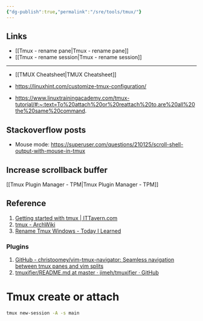```yaml
---
{"dg-publish":true,"permalink":"/sre/tools/tmux/"}
---
```


## Links

- [[Tmux - rename pane\|Tmux - rename pane]]
- [[Tmux - rename session\|Tmux - rename session]]

---

- [[TMUX Cheatsheet\|TMUX Cheatsheet]]


- https://linuxhint.com/customize-tmux-configuration/
- https://www.linuxtrainingacademy.com/tmux-tutorial/#:~:text=To%20attach%20or%20reattach%20to,are%20all%20the%20same%20command.
## Stackoverflow posts

- Mouse mode: https://superuser.com/questions/210125/scroll-shell-output-with-mouse-in-tmux


## Increase scrollback buffer


[[Tmux Plugin Manager - TPM\|Tmux Plugin Manager - TPM]]
## Reference

1. [Getting started with tmux | ITTavern.com](https://ittavern.com/getting-started-with-tmux/)
2. [tmux - ArchWiki](https://wiki.archlinux.org/title/tmux)
3. [Rename Tmux Windows - Today I Learned](https://til.hashrocket.com/posts/18b63da9d2-rename-tmux-windows)
### Plugins

1. [GitHub - christoomey/vim-tmux-navigator: Seamless navigation between tmux panes and vim splits](https://github.com/christoomey/vim-tmux-navigator#restoring-clear-screen-key-binding)
2. [tmuxifier/README.md at master · jimeh/tmuxifier · GitHub](https://github.com/jimeh/tmuxifier/blob/master/README.md)


# Tmux create or attach

```bash
tmux new-session -A -s main
```